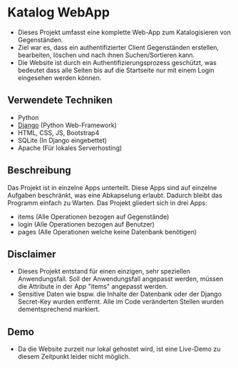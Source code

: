 # Katalog WebApp
- Dieses Projekt umfasst eine komplette Web-App zum Katalogisieren von Gegenständen.
- Ziel war es, dass ein authentifizierter Client Gegenständen erstellen, bearbeiten, löschen und nach ihnen Suchen/Sortieren kann.
- Die Website ist durch ein Authentifizierungsprozess geschützt, was bedeutet dass alle Seiten bis auf die Startseite nur mit einem Login eingesehen werden können.

## Verwendete Techniken
- Python
- [Django](https://www.djangoproject.com/) (Python Web-Framework)
- HTML, CSS, JS, Bootstrap4
- SQLite (In Django eingebettet)
- Apache (Für lokales Serverhosting)

## Beschreibung
Das Projekt ist in einzelne Apps unterteilt. Diese Apps sind auf einzelne Aufgaben beschränkt, was eine Abkapselung erlaubt. Dadurch bleibt das Programm einfach zu Warten. Das Projekt gliedert sich in drei Apps:
- items (Alle Operationen bezogen auf Gegenstände)
- login (Alle Operationen bezogen auf Benutzer)
- pages (Alle Operationen welche keine Datenbank benötigen)

## Disclaimer
- Dieses Projekt entstand für einen einzigen, sehr speziellen Anwendungsfall. Soll der Anwendungsfall angepasst werden, müssen die Attribute in der App "items" angepasst werden.
- Sensitive Daten wie bspw. die Inhalte der Datenbank oder der Django Secret-Key wurden entfernt. Alle im Code veränderten Stellen wurden dementsprechend markiert.

## Demo
- Da die Website zurzeit nur lokal gehostet wird, ist eine Live-Demo zu diesem Zeitpunkt leider nicht möglich.
